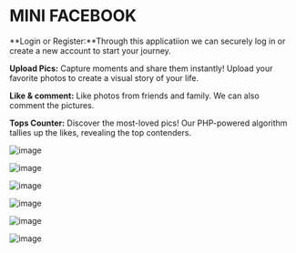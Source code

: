  # MINI FACEBOOK 
**Login or Register:**Through this applicatiion we can securely log in or create a new account to start your journey.

**Upload Pics:** Capture moments and share them instantly! Upload your favorite photos to create a visual story of your life.

**Like & comment:** Like photos from friends and family. We can also comment the pictures.

**Tops Counter:** Discover the most-loved pics! Our PHP-powered algorithm tallies up the likes, revealing the top contenders.

![image](https://github.com/soni-pasupuleti/Web-Technologies/assets/131327903/356f566e-e25b-457a-b030-1b9d8fb2709b)

![image](https://github.com/soni-pasupuleti/Web-Technologies/assets/131327903/efe55242-9f5d-458b-a516-f127ae3ec352)

![image](https://github.com/soni-pasupuleti/Web-Technologies/assets/131327903/7c32487b-3c86-4f14-8c9e-e9826d999711)

![image](https://github.com/soni-pasupuleti/Web-Technologies/assets/131327903/b3ff95a9-eb4e-4fdc-8a89-84d2449af455)

![image](https://github.com/soni-pasupuleti/Web-Technologies/assets/131327903/8cc21a9c-a735-4380-a16a-e2aece7714cf)

![image](https://github.com/soni-pasupuleti/Web-Technologies/assets/131327903/9724d4f1-8858-4ce6-810c-6b2fa34a2121)



